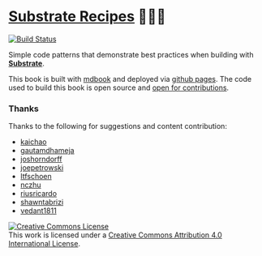 # <a href="https://substrate.dev/recipes">Substrate Recipes</a> 🍴😋🍴
[![Build Status](https://travis-ci.org/substrate-developer-hub/recipes.svg?branch=master)](https://travis-ci.org/substrate-developer-hub/recipes)

Simple code patterns that demonstrate best practices when building with **[Substrate](https://github.com/paritytech/substrate)**.

This book is built with [mdbook](https://rust-lang-nursery.github.io/mdBook/continuous-integration.html) and deployed via [github pages](https://pages.github.com/). The code used to build this book is open source and [open for contributions](./CONTRIBUTING.md).

### Thanks
Thanks to the following for suggestions and content contribution: 
* [kaichao](https://github.com/kaichaosun)
* [gautamdhameja](https://github.com/gautamdhameja)
* [joshorndorff](https://github.com/JoshOrndorff)
* [joepetrowski](https://github.com/joepetrowski)
* [ltfschoen](https://github.com/ltfschoen)
* [nczhu](https://github.com/nczhu)
* [riusricardo](https://github.com/riusricardo)
* [shawntabrizi](https://github.com/shawntabrizi)
* [vedant1811](https://github.com/vedant1811)

<a rel="license" href="http://creativecommons.org/licenses/by/4.0/"><img alt="Creative Commons License" style="border-width:0" src="https://i.creativecommons.org/l/by/4.0/88x31.png" /></a><br />This work is licensed under a <a rel="license" href="http://creativecommons.org/licenses/by/4.0/">Creative Commons Attribution 4.0 International License</a>.